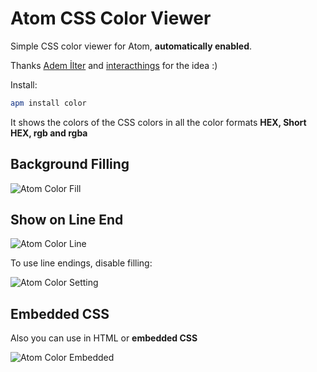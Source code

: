 # Atom CSS Color Viewer

Simple CSS color viewer for Atom, **automatically enabled**.

Thanks [Adem İlter][1] and [interacthings][2] for the idea :)

Install:
```bash
apm install color
```

It shows the colors of the CSS colors in all
the color formats **HEX, Short HEX, rgb and rgba**

## Background Filling

![Atom Color Fill](https://dl.dropboxusercontent.com/u/20947008/webbox/atom/atom-color-3.png)

## Show on Line End

![Atom Color Line](https://dl.dropboxusercontent.com/u/20947008/webbox/atom/atom-color-5.png)

To use line endings, disable filling:

![Atom Color Setting](https://dl.dropboxusercontent.com/u/20947008/webbox/atom/atom-color-settings.png)

## Embedded CSS

Also you can use in HTML or **embedded CSS**

![Atom Color Embedded](https://dl.dropboxusercontent.com/u/20947008/webbox/atom/atom-color-4.png)

[1]: https://twitter.com/ademilter
[2]: http://interacthings.com/
